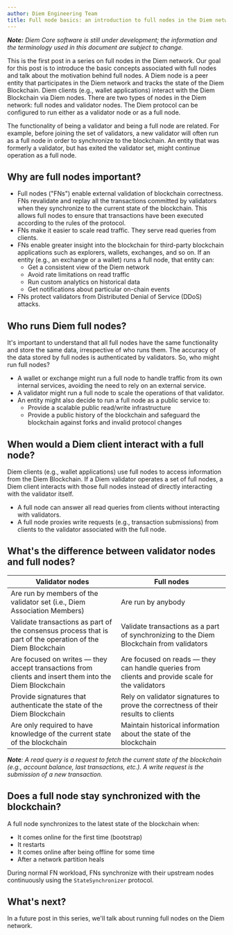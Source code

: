 ```yaml
---
author: Diem Engineering Team
title: Full node basics: an introduction to full nodes in the Diem network
---
```


<script>
    let items = document.getElementsByClassName("post-meta");   
    for (var i = items.length - 1; i >= 0; i--) {
        if (items[i].innerHTML = '<p class="post-meta">January 23, 2020</p>') items[i].innerHTML = '<p class="post-meta">January 23, 2020</p>';
    }
    var slug = location.pathname.slice(location.pathname.lastIndexOf('/')+1);
    var redirect = 'https://diem.org/en-US/blog/' + slug;
    window.location = redirect;    
</script>

_**Note:** Diem Core software is still under development; the information and the terminology used in this document are subject to change._

This is the first post in a series on full nodes in the Diem network. Our goal for this post is to introduce the basic concepts associated with full nodes and talk about the motivation behind full nodes. A Diem node is a peer entity that participates in the Diem network and tracks the state of the Diem Blockchain. Diem clients (e.g., wallet applications) interact with the Diem Blockchain via Diem nodes. There are two types of nodes in the Diem network: full nodes and validator nodes. The Diem protocol can be configured to run either as a validator node or as a full node.

The functionality of being a validator and being a full node are related. For example, before joining the set of validators, a new validator will often run as a full node in order to synchronize to the blockchain. An entity that was formerly a validator, but has exited the validator set, might continue operation as a full node.

## Why are full nodes important?

- Full nodes ("FNs") enable external validation of blockchain correctness. FNs revalidate and replay all the transactions committed by validators when they synchronize to the current state of the blockchain. This allows full nodes to ensure that transactions have been executed according to the rules of the protocol.
- FNs make it easier to scale read traffic. They serve read queries from clients.
- FNs enable greater insight into the blockchain for third-party blockchain applications such as explorers, wallets, exchanges, and so on. If an entity (e.g., an exchange or a wallet) runs a full node, that entity can:
  - Get a consistent view of the Diem network
  - Avoid rate limitations on read traffic
  - Run custom analytics on historical data
  - Get notifications about particular on-chain events
- FNs protect validators from Distributed Denial of Service (DDoS) attacks.

## Who runs Diem full nodes?

It's important to understand that all full nodes have the same functionality and store the same data, irrespective of who runs them. The accuracy of the data stored by full nodes is authenticated by validators. So, who might run full nodes?

- A wallet or exchange might run a full node to handle traffic from its own internal services, avoiding the need to rely on an external service.
- A validator might run a full node to scale the operations of that validator.
- An entity might also decide to run a full node as a public service to:
  - Provide a scalable public read/write infrastructure
  - Provide a public history of the blockchain and safeguard the blockchain against forks and invalid protocol changes

## When would a Diem client interact with a full node?

Diem clients (e.g., wallet applications) use full nodes to access information from the Diem Blockchain. If a Diem validator operates a set of full nodes, a Diem client interacts with those full nodes instead of directly interacting with the validator itself.

- A full node can answer all read queries from clients without interacting with validators.
- A full node proxies write requests (e.g., transaction submissions) from clients to the validator associated with the full node.

## What's the difference between validator nodes and full nodes?

| **Validator nodes**                                                                                          | **Full nodes**                                                                                   |
| ------------------------------------------------------------------------------------------------------------ | ------------------------------------------------------------------------------------------------ |
| Are run by members of the validator set (i.e., Diem Association Members)                                    | Are run by anybody                                                                               |
| Validate transactions as part of the consensus process that is part of the operation of the Diem Blockchain | Validate transactions as a part of synchronizing to the Diem Blockchain from validators         |
| Are focused on writes — they accept transactions from clients and insert them into the Diem Blockchain      | Are focused on reads — they can handle queries from clients and provide scale for the validators |
| Provide signatures that authenticate the state of the Diem Blockchain                                       | Rely on validator signatures to prove the correctness of their results to clients                |
| Are only required to have knowledge of the current state of the blockchain                                   | Maintain historical information about the state of the blockchain                                |

_**Note**: A read query is a request to fetch the current state of the blockchain (e.g., account balance, last transactions, etc.). A write request is the submission of a new transaction._

## Does a full node stay synchronized with the blockchain?

A full node synchronizes to the latest state of the blockchain when:

- It comes online for the first time (bootstrap)
- It restarts
- It comes online after being offline for some time
- After a network partition heals

During normal FN workload, FNs synchronize with their upstream nodes continuously using the `StateSynchronizer` protocol.

## What's next?

In a future post in this series, we'll talk about running full nodes on the Diem network.
